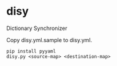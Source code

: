 # disy
Dictionary Synchronizer

Copy disy.yml.sample to disy.yml.

    pip install pyyaml
    disy.py <source-map> <destination-map>
